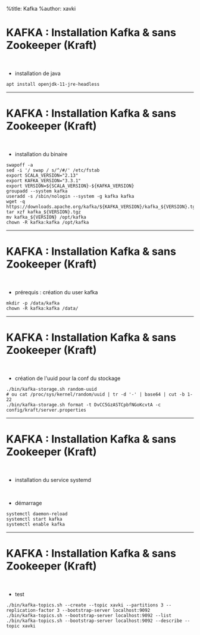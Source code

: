 %title: Kafka
%author: xavki


# KAFKA : Installation Kafka & sans Zookeeper (Kraft)

<br>

* installation de java

```
apt install openjdk-11-jre-headless
```

----------------------------------------------------------------------------

# KAFKA : Installation Kafka & sans Zookeeper (Kraft)

<br>

* installation du binaire

```
swapoff -a
sed -i '/ swap / s/^/#/' /etc/fstab
export SCALA_VERSION="2.13"
export KAFKA_VERSION="3.3.1"
export VERSION=${SCALA_VERSION}-${KAFKA_VERSION}
groupadd --system kafka
useradd -s /sbin/nologin --system -g kafka kafka
wget -q https://downloads.apache.org/kafka/${KAFKA_VERSION}/kafka_${VERSION}.tgz
tar xzf kafka_${VERSION}.tgz
mv kafka_${VERSION} /opt/kafka
chown -R kafka:kafka /opt/kafka
```

----------------------------------------------------------------------------

# KAFKA : Installation Kafka & sans Zookeeper (Kraft)

<br>

* prérequis : création du user kafka

```
mkdir -p /data/kafka
chown -R kafka:kafka /data/
```

----------------------------------------------------------------------------

# KAFKA : Installation Kafka & sans Zookeeper (Kraft)

<br>

* création de l'uuid pour la conf du stockage

```
./bin/kafka-storage.sh random-uuid
# ou cat /proc/sys/kernel/random/uuid | tr -d '-' | base64 | cut -b 1-22
./bin/kafka-storage.sh format -t DvCC5GzASTCpbfNGoKcvtA -c config/kraft/server.properties
```


----------------------------------------------------------------------------

# KAFKA : Installation Kafka & sans Zookeeper (Kraft)

<br>

* installation du service systemd

<br>

* démarrage

```
systemctl daemon-reload
systemctl start kafka
systemctl enable kafka
```

----------------------------------------------------------------------------

# KAFKA : Installation Kafka & sans Zookeeper (Kraft)

<br>

* test

```
./bin/kafka-topics.sh --create --topic xavki --partitions 3 --replication-factor 3 --bootstrap-server localhost:9092
./bin/kafka-topics.sh --bootstrap-server localhost:9092 --list
./bin/kafka-topics.sh --bootstrap-server localhost:9092 --describe --topic xavki
```
